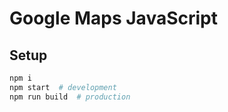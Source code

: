 # Google Maps JavaScript

## Setup

```sh
npm i
npm start  # development
npm run build  # production
```

